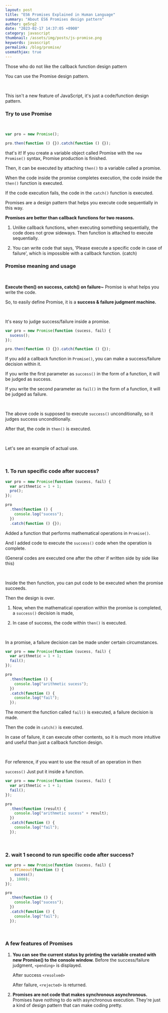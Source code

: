 ```yaml
---
layout: post
title: "ES6 Promises Explained in Human Language"
summary: "About ES6 Promises design pattern"
author: ge5rg2
date: "2023-02-17 14:37:05 +0900"
category: javascript
thumbnail: /assets/img/posts/js-promise.png
keywords: javascript
permalink: /blog/promise/
usemathjax: true
---
```


Those who do not like the callback function design pattern

You can use the Promise design pattern.

<br/>

This isn't a new feature of JavaScript, it's just a code/function design pattern.

### **Try to use Promise**

<br/>

```jsx
var pro = new Promise();

pro.then(function () {}).catch(function () {});
```

that's it!
If you create a variable object called Promise with the `new Promise()` syntax, Promise production is finished.

Then, it can be executed by attaching `then()` to a variable called a promise.

When the code inside the promise completes execution, the code inside the `then()` function is executed.

If the code execution fails, the code in the `catch()` function is executed.

Promises are a design pattern that helps you execute code sequentially in this way.

**Promises are better than callback functions for two reasons.**
<br/>

1. Unlike callback functions, when executing something sequentially, the code does not grow sideways. Then function is attached to execute sequentially.

2. You can write code that says, 'Please execute a specific code in case of failure', which is impossible with a callback function. (catch)

### **Promise meaning and usage**

<br/>

**Execute then() on success, catch() on failure~**
Promise is what helps you write the code.

So, to easily define Promise, it is a **success & failure judgment machine.**

<br/>

It's easy to judge success/failure inside a promise.

```jsx
var pro = new Promise(function (sucess, fail) {
  sucess();
});

pro.then(function () {}).catch(function () {});
```

If you add a callback function in `Promise()`, you can make a success/failure decision within it.

If you write the first parameter as `success()` in the form of a function, it will be judged as success.

If you write the second parameter as `fail()` in the form of a function, it will be judged as failure.

<br/>

The above code is supposed to execute `success()` unconditionally, so it judges success unconditionally.

After that, the code in `then()` is executed.

<br/>

Let's see an example of actual use.

<br/>

### 1. To run specific code after success?

```jsx
var pro = new Promise(function (sucess, fail) {
  var arithmetic = 1 + 1;
  pro();
});

pro
  .then(function () {
    console.log("sucess");
  })
  .catch(function () {});
```

Added a function that performs mathematical operations in `Promise()`.

And I added code to execute the `success()` code when the operation is complete.

(General codes are executed one after the other if written side by side like this)

<br/>

Inside the then function, you can put code to be executed when the promise succeeds.

Then the design is over.

1. Now, when the mathematical operation within the promise is completed, a `success()` decision is made,

2. In case of success, the code within `then()` is executed.

<br/>

In a promise, a failure decision can be made under certain circumstances.

```jsx
var pro = new Promise(function (sucess, fail) {
  var arithmetic = 1 + 1;
  fail();
});

pro
  .then(function () {
    console.log("arithmetic sucess");
  })
  .catch(function () {
    console.log("fail");
  });
```

The moment the function called `fail()` is executed, a failure decision is made.

Then the code in `catch()` is executed.

In case of failure, it can execute other contents, so it is much more intuitive and useful than just a callback function design.

<br/>

For reference, if you want to use the result of an operation in then

`success()` Just put it inside a function.

```jsx
var pro = new Promise(function (sucess, fail) {
  var arithmetic = 1 + 1;
  fail();
});

pro
  .then(function (result) {
    console.log("arithmetic sucess" + result);
  })
  .catch(function () {
    console.log("fail");
  });
```

<br/>

### 2. wait 1 second to run specific code after success?

```jsx
var pro = new Promise(function (sucess, fail) {
  setTimeout(function () {
    sucess();
  }, 1000);
});

pro
  .then(function () {
    console.log("sucess");
  })
  .catch(function () {
    console.log("fail");
  });
```

<br/>

### **A few features of Promises**

1. **You can see the current status by printing the variable created with new Promise() to the console window.**
   Before the success/failure judgment, `<pending>` is displayed.

   After success `<resolved>`

   After failure, `<rejected>` is returned.

2. **Promises are not code that makes synchronous asynchronous.**
   Promises have nothing to do with asynchronous execution. They're just a kind of design pattern that can make coding pretty.
